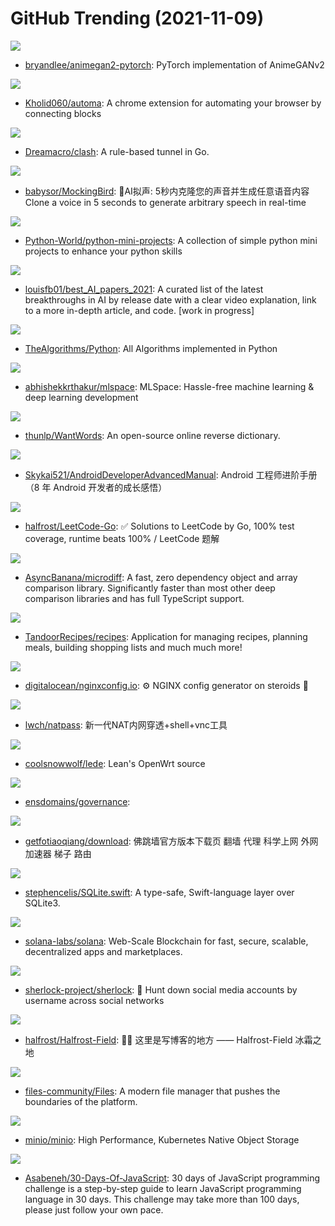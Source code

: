 # GitHub Trending (2021-11-09)

![](https://img.shields.io/badge/Jupyter%20Notebook-New%20155-green?style=flat-square&logo=appveyor)
- [bryandlee/animegan2-pytorch](https://github.com/bryandlee/animegan2-pytorch): PyTorch implementation of AnimeGANv2

![](https://img.shields.io/badge/Vue-New%20214-green?style=flat-square&logo=appveyor)
- [Kholid060/automa](https://github.com/Kholid060/automa): A chrome extension for automating your browser by connecting blocks

![](https://img.shields.io/badge/Go-New%2081-green?style=flat-square&logo=appveyor)
- [Dreamacro/clash](https://github.com/Dreamacro/clash): A rule-based tunnel in Go.

![](https://img.shields.io/badge/JavaScript-New%20249-green?style=flat-square&logo=appveyor)
- [babysor/MockingBird](https://github.com/babysor/MockingBird): 🚀AI拟声: 5秒内克隆您的声音并生成任意语音内容 Clone a voice in 5 seconds to generate arbitrary speech in real-time

![](https://img.shields.io/badge/Python-New%20260-green?style=flat-square&logo=appveyor)
- [Python-World/python-mini-projects](https://github.com/Python-World/python-mini-projects): A collection of simple python mini projects to enhance your python skills

![](https://img.shields.io/badge/none-New%20127-green?style=flat-square&logo=appveyor)
- [louisfb01/best_AI_papers_2021](https://github.com/louisfb01/best_AI_papers_2021): A curated list of the latest breakthroughs in AI by release date with a clear video explanation, link to a more in-depth article, and code. [work in progress]

![](https://img.shields.io/badge/Python-New%20356-green?style=flat-square&logo=appveyor)
- [TheAlgorithms/Python](https://github.com/TheAlgorithms/Python): All Algorithms implemented in Python

![](https://img.shields.io/badge/Python-New%2046-green?style=flat-square&logo=appveyor)
- [abhishekkrthakur/mlspace](https://github.com/abhishekkrthakur/mlspace): MLSpace: Hassle-free machine learning & deep learning development

![](https://img.shields.io/badge/JavaScript-New%20118-green?style=flat-square&logo=appveyor)
- [thunlp/WantWords](https://github.com/thunlp/WantWords): An open-source online reverse dictionary.

![](https://img.shields.io/badge/Java-New%2056-green?style=flat-square&logo=appveyor)
- [Skykai521/AndroidDeveloperAdvancedManual](https://github.com/Skykai521/AndroidDeveloperAdvancedManual): Android 工程师进阶手册（8 年 Android 开发者的成长感悟）

![](https://img.shields.io/badge/Go-New%2089-green?style=flat-square&logo=appveyor)
- [halfrost/LeetCode-Go](https://github.com/halfrost/LeetCode-Go): ✅ Solutions to LeetCode by Go, 100% test coverage, runtime beats 100% / LeetCode 题解

![](https://img.shields.io/badge/JavaScript-New%20409-green?style=flat-square&logo=appveyor)
- [AsyncBanana/microdiff](https://github.com/AsyncBanana/microdiff): A fast, zero dependency object and array comparison library. Significantly faster than most other deep comparison libraries and has full TypeScript support.

![](https://img.shields.io/badge/HTML-New%2064-green?style=flat-square&logo=appveyor)
- [TandoorRecipes/recipes](https://github.com/TandoorRecipes/recipes): Application for managing recipes, planning meals, building shopping lists and much much more!

![](https://img.shields.io/badge/JavaScript-New%204-green?style=flat-square&logo=appveyor)
- [digitalocean/nginxconfig.io](https://github.com/digitalocean/nginxconfig.io): ⚙️ NGINX config generator on steroids 💉

![](https://img.shields.io/badge/Go-New%2097-green?style=flat-square&logo=appveyor)
- [lwch/natpass](https://github.com/lwch/natpass): 新一代NAT内网穿透+shell+vnc工具

![](https://img.shields.io/badge/C-New%2039-green?style=flat-square&logo=appveyor)
- [coolsnowwolf/lede](https://github.com/coolsnowwolf/lede): Lean's OpenWrt source

![](https://img.shields.io/badge/JavaScript-New%2027-green?style=flat-square&logo=appveyor)
- [ensdomains/governance](https://github.com/ensdomains/governance): 

![](https://img.shields.io/badge/none-New%2028-green?style=flat-square&logo=appveyor)
- [getfotiaoqiang/download](https://github.com/getfotiaoqiang/download): 佛跳墙官方版本下载页 翻墙 代理 科学上网 外网 加速器 梯子 路由

![](https://img.shields.io/badge/Swift-New%205-green?style=flat-square&logo=appveyor)
- [stephencelis/SQLite.swift](https://github.com/stephencelis/SQLite.swift): A type-safe, Swift-language layer over SQLite3.

![](https://img.shields.io/badge/Rust-New%20113-green?style=flat-square&logo=appveyor)
- [solana-labs/solana](https://github.com/solana-labs/solana): Web-Scale Blockchain for fast, secure, scalable, decentralized apps and marketplaces.

![](https://img.shields.io/badge/Python-New%2074-green?style=flat-square&logo=appveyor)
- [sherlock-project/sherlock](https://github.com/sherlock-project/sherlock): 🔎 Hunt down social media accounts by username across social networks

![](https://img.shields.io/badge/Go-New%2040-green?style=flat-square&logo=appveyor)
- [halfrost/Halfrost-Field](https://github.com/halfrost/Halfrost-Field): ✍🏻 这里是写博客的地方 —— Halfrost-Field 冰霜之地

![](https://img.shields.io/badge/C%23-New%2092-green?style=flat-square&logo=appveyor)
- [files-community/Files](https://github.com/files-community/Files): A modern file manager that pushes the boundaries of the platform.

![](https://img.shields.io/badge/Go-New%2017-green?style=flat-square&logo=appveyor)
- [minio/minio](https://github.com/minio/minio): High Performance, Kubernetes Native Object Storage

![](https://img.shields.io/badge/JavaScript-New%2061-green?style=flat-square&logo=appveyor)
- [Asabeneh/30-Days-Of-JavaScript](https://github.com/Asabeneh/30-Days-Of-JavaScript): 30 days of JavaScript programming challenge is a step-by-step guide to learn JavaScript programming language in 30 days. This challenge may take more than 100 days, please just follow your own pace.

